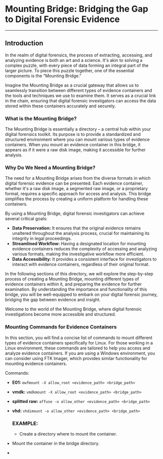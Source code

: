 # **Mounting Bridge: Bridging the Gap to Digital Forensic Evidence**

---

## **Introduction**

In the realm of digital forensics, the process of extracting, accessing, and analyzing evidence is both an art and a science. It's akin to solving a complex puzzle, with every piece of data forming an integral part of the larger picture. To piece this puzzle together, one of the essential components is the "Mounting Bridge."

Imagine the Mounting Bridge as a crucial gateway that allows us to seamlessly transition between different types of evidence containers and the tools and techniques we use to examine them. It serves as a crucial link in the chain, ensuring that digital forensic investigators can access the data stored within these containers accurately and securely.

### What is the Mounting Bridge?

The Mounting Bridge is essentially a directory – a central hub within your digital forensics toolkit. Its purpose is to provide a standardized and structured environment where you can mount various types of evidence containers. When you mount an evidence container in this bridge, it appears as if it were a raw disk image, making it accessible for further analysis.

### Why Do We Need a Mounting Bridge?

The need for a Mounting Bridge arises from the diverse formats in which digital forensic evidence can be presented. Each evidence container, whether it's a raw disk image, a segmented raw image, or a proprietary format, requires a specific approach for access and analysis. This bridge simplifies the process by creating a uniform platform for handling these containers.

By using a Mounting Bridge, digital forensic investigators can achieve several critical goals:

- **Data Preservation:** It ensures that the original evidence remains unaltered throughout the analysis process, crucial for maintaining its integrity in legal proceedings.
- **Streamlined Workflow:** Having a designated location for mounting evidence containers reduces the complexity of accessing and analyzing various formats, making the investigative workflow more efficient.
- **Data Accessibility:** It provides a consistent interface for investigators to interact with evidence containers, regardless of their original format.

In the following sections of this directory, we will explore the step-by-step process of creating a Mounting Bridge, mounting different types of evidence containers within it, and preparing the evidence for further examination. By understanding the importance and functionality of this bridge, you will be well-equipped to embark on your digital forensic journey, bridging the gap between evidence and insight.

Welcome to the world of the Mounting Bridge, where digital forensic investigations become more accessible and structured.

### Mounting Commands for Evidence Containers

In this section, you will find a concise list of commands to mount different types of evidence containers specifically for Linux. For those working in a Linux environment, these commands are tailored to help you access and analyze evidence containers. If you are using a Windows environment, you can consider using FTK Imager, which provides similar functionality for mounting evidence containers.

Commands:

- **E01:** `ewfmount -X allow_root <evidence_path> <bridge_path>`
- **vmdk:** `vmdkmount -X allow_root <evidence_path> <bridge_path>`
- **splitted raw:** `affuse -o allow_other <evidence_path> <bridge_path>`
- **vhd:** `vhdimount -o allow_other <evidence_path> <bridge_path>`

  ### EXAMPLE:
  - Create a directory where to mount the container.
    

 -  Mount the container in the bridge directory.
  

- 

